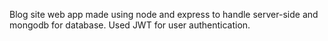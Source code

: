 Blog site web app made using node and express to handle server-side and mongodb for database. Used JWT for user authentication.
